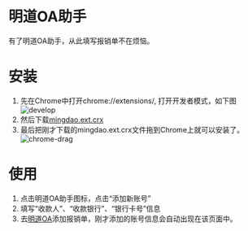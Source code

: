 明道OA助手
===

有了明道OA助手，从此填写报销单不在烦恼。

安装
===

1. 先在Chrome中打开chrome://extensions/, 打开开发者模式，如下图<img src="http://img01.taobaocdn.com/imgextra/i1/581166664/TB2gof_apXXXXbCXpXXXXXXXXXX_!!581166664.png" alt=" develop"/>
2. 然后下载[mingdao.ext.crx](https://github.com/jiacai2050/mingdao.ext/raw/master/mingdao.ext.crx)
3. 最后把刚才下载的mingdao.ext.crx文件拖到Chrome上就可以安装了。<img src="http://img03.taobaocdn.com/imgextra/i3/581166664/TB2rBMEapXXXXb1XpXXXXXXXXXX_!!581166664.jpg" alt=" chrome-drag"/>

使用
===

1. 点击明道OA助手图标，点击“添加新账号”
2. 填写“收款人”、“收款银行”、“银行卡号”信息
3. 去[明道OA](http://oa.mingdao.com/platform/desktop)添加报销单，刚才添加的账号信息会自动出现在该页面中。
